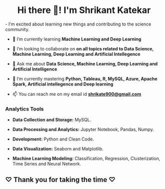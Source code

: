 <h1 align="center">Hi there 👋! I'm Shrikant Katekar </h1>
- I'm excited about learning new things and contributing to the science community.

- 🌱 I’m currently learning **Machine Learning and Deep Learning**

- 👯 I’m looking to collaborate on **on all topics related to Data Science, Machine Learning, Deep Learning and Artificial Intellegence**

- 💬 Ask me about **Data Science, Machine Learning, Deep Learning and Artificial Intelligence**

- 🌱 I’m currently mastering **Python, Tableau, R, MySQL, Azure, Apache Spark, Artificial intellegence and Deep learning**

- 📫 You can reach me on my email id **shrikate900@gmail.com**

### Analytics Tools

* **Data Collection and Storage:** MySQL.

* **Data Processing and Analytics:** Jupyter Notebook, Pandas, Numpy.

* **Development:** Python and Clean Code.

* **Data Visualization:** Seaborn and Matplotlib.

* **Machine Learning Modeling:** Classification, Regression, Clusterization, Time Series and Neural Network.



**<h2>♡ Thank you for taking the time ♡**
